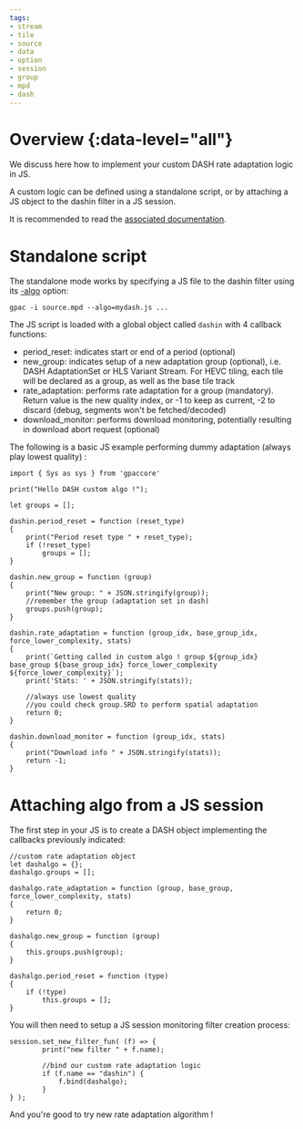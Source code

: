 ```yaml
---
tags:
- stream
- tile
- source
- data
- option
- session
- group
- mpd
- dash
---
```


# Overview {:data-level="all"}

We discuss here how to implement your custom DASH rate adaptation logic in JS.

A custom logic can be defined using a standalone script, or by attaching a JS object to the dashin filter in a JS session.

It is recommended to read the [associated documentation](https://doxygen.gpac.io/group__dash__grp.html).


# Standalone script

The standalone mode works by specifying a JS file to the dashin filter using its [-algo](dashin#algo) option:

```
gpac -i source.mpd --algo=mydash.js ...
```

The JS script is loaded with a global object called `dashin` with 4 callback functions:

-  period_reset: indicates start or end of a period (optional)
-  new_group: indicates setup of a new adaptation group (optional), i.e. DASH AdaptationSet or HLS Variant Stream. For HEVC tiling, each tile will be declared as a group, as well as the base tile track
-  rate_adaptation: performs rate adaptation for a group (mandatory). Return value is the new quality index, or -1 to keep as current, -2 to discard (debug, segments won't be fetched/decoded)
-  download_monitor: performs download monitoring, potentially resulting in download abort request (optional)

The following is a basic JS example performing dummy adaptation (always play lowest quality) :

```
import { Sys as sys } from 'gpaccore'

print("Hello DASH custom algo !");

let groups = [];

dashin.period_reset = function (reset_type)
{
	print("Period reset type " + reset_type);
	if (!reset_type)
		groups = [];
}

dashin.new_group = function (group)
{
	print("New group: " + JSON.stringify(group));
	//remember the group (adaptation set in dash)
	groups.push(group);
}

dashin.rate_adaptation = function (group_idx, base_group_idx, force_lower_complexity, stats)
{
	print(`Getting called in custom algo ! group ${group_idx} base_group ${base_group_idx} force_lower_complexity ${force_lower_complexity}`);
	print('Stats: ' + JSON.stringify(stats));

	//always use lowest quality
	//you could check group.SRD to perform spatial adaptation
	return 0;
}

dashin.download_monitor = function (group_idx, stats)
{
	print("Download info " + JSON.stringify(stats));
	return -1;
}

```

# Attaching algo from a JS session

The first step in your JS is to create a DASH object implementing the callbacks previously indicated:


```
//custom rate adaptation object
let dashalgo = {};
dashalgo.groups = [];

dashalgo.rate_adaptation = function (group, base_group, force_lower_complexity, stats)
{
	return 0;
}

dashalgo.new_group = function (group)
{
	this.groups.push(group);
}

dashalgo.period_reset = function (type)
{
	if (!type)
		this.groups = [];
}

```


You will then need to setup a JS session monitoring filter creation process:

```
session.set_new_filter_fun( (f) => {
		print("new filter " + f.name);

		//bind our custom rate adaptation logic
		if (f.name == "dashin") {
			f.bind(dashalgo);
		}
} ); 

```

And you're good to try new rate adaptation algorithm !

